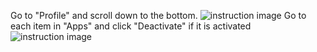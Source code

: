 Go to "Profile" and scroll down to the bottom. 
![instruction image](https://storage.googleapis.com/mocha-instructions/WIT-BODYCA-98299053-third-party-integration-1.jpg)
Go to each item in "Apps" and click "Deactivate" if it is activated
![instruction image](https://storage.googleapis.com/mocha-instructions/WIT-BODYCA-98299053-third-party-integration-2.jpg)